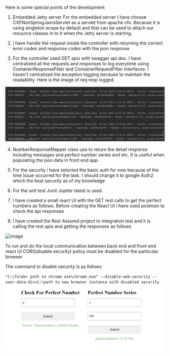 Here is some special points of the development 

1) Embedded Jetty server
For the embedded server I have choose CXFNonSpringJaxrsServlet as a servlet from apache cfx. Because it is using singleton scope by default and that can be used to 
attach our resource classes in to it when the Jetty server is starting.

2) I have handle the request inside the controller with returning the 
correct error codes and response codes with the json response 

3) For the controller used GET apis with swagger api doc. 
I have centralized all the requests and responses to log everytime using ContainerResponseFilter and ContainerRequestFilter interfaces. 
I haven't centralized the exception logging because to maintain the readability. Here is the image of req resp logged.

![img_1.png](img_1.png)

4) NumberResponseMapper class use to return the detail response including messages and perfect number series and etc. It is useful when populating the json data in front end app.

5) For the security i have selected the basic auth for now because of the 
time issue occurred for the task. I should change it to google Auth2 which the best security as of my knowledge

6) For the unit test Junit Jupiter latest is used.

7) I have created a small react UI with the GET rest calls to get 
the perfect numbers as follows. Before creating the React UI i have used postman to 
check the api responses

8) I have created the Rest Assured project to integration test and it is calling the rest apis 
and getting the responses as follows

![image](https://user-images.githubusercontent.com/13113220/198901430-d5ac25c5-3406-4b51-ba8a-c93e098eff8e.png)

To run and do the local communication between back end and front end react UI CORS(disable security) policy must be disabled for the particular browser

The command to disable security is as follows 

`"C:\folder path to chrome exe\chrome.exe" --disable-web-security --user-data-dir=C:\path to new browser instance with disabled security
`![img.png](img.png)

